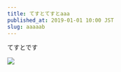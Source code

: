 ```yaml
---
title: てすとてすとaaa
published_at: 2019-01-01 10:00 JST
slug: aaaaab
---
```


てすとです

![](https://via.placeholder.com/150)
